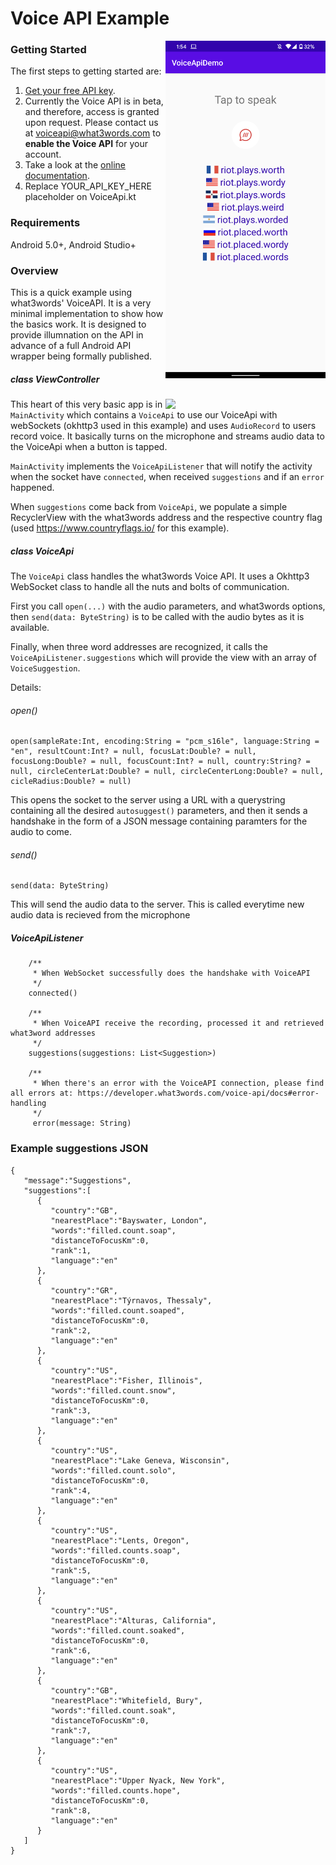 # Voice API Example

<img src='screenshot.png' width='256' style='float:right'>

### Getting Started

The first steps to getting started are:

1. [Get your free API key](https://accounts.what3words.com/create-api-key).
2. Currently the Voice API is in beta, and therefore, access is granted upon request. Please contact us at voiceapi@what3words.com to **enable the Voice API** for your account.
3. Take a look at the [online documentation](https://developer.what3words.com/voice-api).
4. Replace YOUR_API_KEY_HERE placeholder on VoiceApi.kt

### Requirements

Android 5.0+,
Android Studio+ 

### Overview

This is a quick example using what3words' VoiceAPI.  It is a very minimal implementation to show how the basics work.  It is designed to provide illumnation on the API in advance of a full Android API wrapper being formally published.

##### class ViewController

<img src='figure1.png' width='256' style='float:right'>

This heart of this very basic app is in `MainActivity` which contains a `VoiceApi` to use our VoiceApi with webSockets (okhttp3 used in this example) and uses `AudioRecord` to users record voice. It basically turns on the microphone and streams audio data to the VoiceApi when a button is tapped.

`MainActivity` implements the `VoiceApiListener` that will notify the activity when the socket have `connected`, when received `suggestions` and if an `error` happened.

When `suggestions` come back from `VoiceApi`, we populate a simple RecyclerView with the what3words address and the respective country flag (used https://www.countryflags.io/ for this example).

##### class VoiceApi

The `VoiceApi` class handles the what3words Voice API.  It uses a Okhttp3 WebSocket class to handle all the nuts and bolts of communication.

First you call `open(...)` with the audio parameters, and what3words options, then `send(data: ByteString)` is to be called with the audio bytes as it is available.

Finally, when three word addresses are recognized, it calls the `VoiceApiListener.suggestions` which will provide the view with an array of `VoiceSuggestion`.  

Details:

###### open()
```
open(sampleRate:Int, encoding:String = "pcm_s16le", language:String = "en", resultCount:Int? = null, focusLat:Double? = null, focusLong:Double? = null, focusCount:Int? = null, country:String? = null, circleCenterLat:Double? = null, circleCenterLong:Double? = null, cicleRadius:Double? = null)
```

This opens the socket to the server using a URL with a querystring containing all the desired `autosuggest()` parameters, and then it sends a handshake in the form of a JSON message containing paramters for the audio to come.

###### send()

```
send(data: ByteString)
```
This will send the audio data to the server.  This is called everytime new audio data is recieved from the microphone

##### VoiceApiListener

```
    /**
     * When WebSocket successfully does the handshake with VoiceAPI
     */
    connected()

    /**
     * When VoiceAPI receive the recording, processed it and retrieved what3word addresses
     */
    suggestions(suggestions: List<Suggestion>)

    /**
     * When there's an error with the VoiceAPI connection, please find all errors at: https://developer.what3words.com/voice-api/docs#error-handling
     */
     error(message: String)
```

### Example suggestions JSON

```
{
   "message":"Suggestions",
   "suggestions":[
      {
         "country":"GB",
         "nearestPlace":"Bayswater, London",
         "words":"filled.count.soap",
         "distanceToFocusKm":0,
         "rank":1,
         "language":"en"
      },
      {
         "country":"GR",
         "nearestPlace":"Týrnavos, Thessaly",
         "words":"filled.count.soaped",
         "distanceToFocusKm":0,
         "rank":2,
         "language":"en"
      },
      {
         "country":"US",
         "nearestPlace":"Fisher, Illinois",
         "words":"filled.count.snow",
         "distanceToFocusKm":0,
         "rank":3,
         "language":"en"
      },
      {
         "country":"US",
         "nearestPlace":"Lake Geneva, Wisconsin",
         "words":"filled.count.solo",
         "distanceToFocusKm":0,
         "rank":4,
         "language":"en"
      },
      {
         "country":"US",
         "nearestPlace":"Lents, Oregon",
         "words":"filled.counts.soap",
         "distanceToFocusKm":0,
         "rank":5,
         "language":"en"
      },
      {
         "country":"US",
         "nearestPlace":"Alturas, California",
         "words":"filled.count.soaked",
         "distanceToFocusKm":0,
         "rank":6,
         "language":"en"
      },
      {
         "country":"GB",
         "nearestPlace":"Whitefield, Bury",
         "words":"filled.count.soak",
         "distanceToFocusKm":0,
         "rank":7,
         "language":"en"
      },
      {
         "country":"US",
         "nearestPlace":"Upper Nyack, New York",
         "words":"filled.counts.hope",
         "distanceToFocusKm":0,
         "rank":8,
         "language":"en"
      }
   ]
}
```